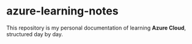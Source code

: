 # azure-learning-notes
This repository is my personal documentation of learning **Azure Cloud**, structured day by day.
